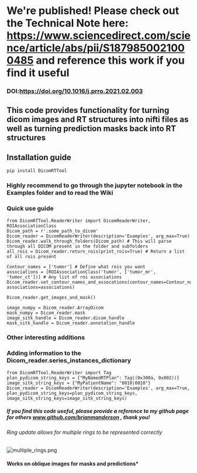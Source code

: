 # We're published! Please check out the Technical Note here: https://www.sciencedirect.com/science/article/abs/pii/S1879850021000485 and reference this work if you find it useful
### DOI:https://doi.org/10.1016/j.prro.2021.02.003

## This code provides functionality for turning dicom images and RT structures into nifti files as well as turning prediction masks back into RT structures
## Installation guide
    pip install DicomRTTool
### Highly recommend to go through the jupyter notebook in the Examples folder and to read the Wiki

### Quick use guide
    from DicomRTTool.ReaderWriter import DicomReaderWriter, ROIAssociationClass
    Dicom_path = r'.some_path_to_dicom'
    Dicom_reader = DicomReaderWriter(description='Examples', arg_max=True)
    Dicom_reader.walk_through_folders(Dicom_path) # This will parse through all DICOM present in the folder and subfolders
    all_rois = Dicom_reader.return_rois(print_rois=True) # Return a list of all rois present
    
    Contour_names = ['tumor'] # Define what rois you want
    associations = [ROIAssociationClass('tumor', ['tumor_mr', 'tumor_ct'])] # Any list of roi associations
    Dicom_reader.set_contour_names_and_assocations(contour_names=Contour_names, associations=associations)
    
    Dicom_reader.get_images_and_mask()
    
    image_numpy = Dicom_reader.ArrayDicom
    mask_numpy = Dicom_reader.mask
    image_sitk_handle = Dicom_reader.dicom_handle
    mask_sitk_handle = Dicom_reader.annotation_handle

### Other interesting additions
### Adding information to the Dicom_reader.series_instances_dictionary
    from DicomRTTool.ReaderWriter import Tag
    plan_pydicom_string_keys = {"MyNamedRTPlan": Tag((0x300a, 0x002))}
    image_sitk_string_keys = {"MyPatientName": "0010|0010"}
    Dicom_reader = DicomReaderWriter(description='Examples', arg_max=True, plan_pydicom_string_keys=plan_pydicom_string_keys, image_sitk_string_keys=image_sitk_string_keys)
    

##### If you find this code useful, please provide a reference to my github page for others www.github.com/brianmanderson , thank you!

###### Ring update allows for multiple rings to be represented correctly

![multiple_rings.png](./Images/multiple_rings.png)


#### Works on oblique images for masks and predictions*
